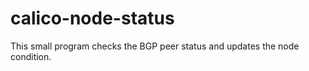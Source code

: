 # calico-node-status

This small program checks the BGP peer status and updates the node condition.
